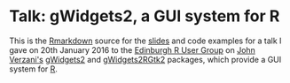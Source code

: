 # Talk: gWidgets2, a GUI system for R

This is the [Rmarkdown](http://rmarkdown.rstudio.com/) source for the
[slides](edinbr-gWidgets2-2016-01-20.html) and code examples for a
talk I gave on 20th January 2016 to the
[Edinburgh R User Group](http://edinbr.org/) on
[John Verzani's](http://wiener.math.csi.cuny.edu/verzani/)
[gWidgets2](https://cran.r-project.org/web/packages/gWidgets2/) and
[gWidgets2RGtk2](https://cran.r-project.org/web/packages/gWidgets2RGtk2/)
packages, which provide a GUI system for
[R](https://www.r-project.org/).
